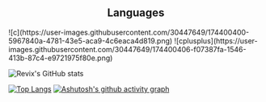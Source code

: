 <br />
<h2 align="center">
  Languages
 </h2>
 ![c](https://user-images.githubusercontent.com/30447649/174400400-5967840a-4781-43e5-aca9-4c6eaca4d819.png)
![cplusplus](https://user-images.githubusercontent.com/30447649/174400406-f07387fa-1546-413b-87c4-e9721975f80e.png)


![Revix's GitHub stats](https://github-readme-stats.vercel.app/api?username=revix-0&show_icons=true&theme=chartreuse-dark)

[![Top Langs](https://github-readme-stats.vercel.app/api/top-langs/?username=revix-0&layout=compact&theme=chartreuse-dark)](https://github.com/anuraghazra/github-readme-stats)
[![Ashutosh's github activity graph](https://activity-graph.herokuapp.com/graph?username=Revix-0&theme=react-dark)](https://github.com/ashutosh00710/github-readme-activity-graph)


